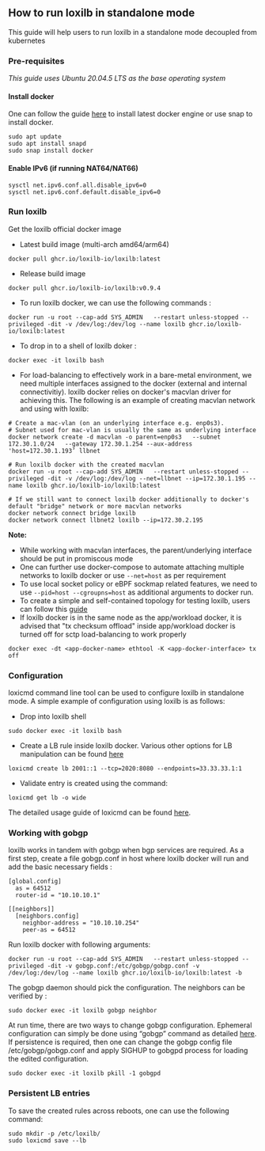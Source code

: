 ## How to run loxilb in standalone mode

This guide will help users to run loxilb in a standalone mode decoupled from kubernetes

### Pre-requisites 

*This guide uses Ubuntu 20.04.5 LTS as the base operating system*

#### Install docker    

One can follow the guide [here](https://docs.docker.com/engine/install/ubuntu/) to install latest docker engine or use snap to install docker.
```
sudo apt update
sudo apt install snapd
sudo snap install docker
```

#### Enable IPv6 (if running NAT64/NAT66)   
```
sysctl net.ipv6.conf.all.disable_ipv6=0
sysctl net.ipv6.conf.default.disable_ipv6=0
```

### Run loxilb 

Get the loxilb official docker image    

* Latest build image (multi-arch amd64/arm64)   
```
docker pull ghcr.io/loxilb-io/loxilb:latest
```   

* Release build image   
```
docker pull ghcr.io/loxilb-io/loxilb:v0.9.4
``` 

* To run loxilb docker, we can use the following commands :   

```
docker run -u root --cap-add SYS_ADMIN   --restart unless-stopped --privileged -dit -v /dev/log:/dev/log --name loxilb ghcr.io/loxilb-io/loxilb:latest
```

* To drop in to a shell of loxilb doker :   

```
docker exec -it loxilb bash
```

* For load-balancing to effectively work in a bare-metal environment, we need multiple interfaces assigned to the docker (external and internal connectivitiy). loxilb docker relies on docker's macvlan driver for achieving this. The following is an example of creating macvlan network and using with loxilb:   

```
# Create a mac-vlan (on an underlying interface e.g. enp0s3).
# Subnet used for mac-vlan is usually the same as underlying interface
docker network create -d macvlan -o parent=enp0s3   --subnet 172.30.1.0/24   --gateway 172.30.1.254 --aux-address 'host=172.30.1.193’ llbnet

# Run loxilb docker with the created macvlan 
docker run -u root --cap-add SYS_ADMIN   --restart unless-stopped --privileged -dit -v /dev/log:/dev/log --net=llbnet --ip=172.30.1.195 --name loxilb ghcr.io/loxilb-io/loxilb:latest

# If we still want to connect loxilb docker additionally to docker's default "bridge" network or more macvlan networks
docker network connect bridge loxilb
docker network connect llbnet2 loxilb --ip=172.30.2.195
```

<b>Note:</b>    

* While working with macvlan interfaces, the parent/underlying interface should be put in promiscous mode     
* One can further use docker-compose to automate attaching multiple networks to loxilb docker or use ```--net=host``` as per requirement
* To use local socket policy or eBPF sockmap related features, we need to use ```--pid=host --cgroupns=host``` as additional arguments to docker run.   
* To create a simple and self-contained topology for testing loxilb, users can follow this [guide](simple_topo.md)   
* If loxilb docker is in the same node as the app/workload docker, it is advised that "tx checksum offload" inside app/workload docker is turned off for sctp load-balancing to work properly   
```
docker exec -dt <app-docker-name> ethtool -K <app-docker-interface> tx off
```   

### Configuration   

loxicmd command line tool can be used to configure loxilb in standalone mode. A simple example of configuration using loxilb is as follows:   

* Drop into loxilb shell   
```
sudo docker exec -it loxilb bash
```
* Create a LB rule inside loxilb docker. Various other options for LB manipulation can be found [here](https://github.com/loxilb-io/loxilbdocs/blob/main/docs/cmd.md#load-balancer)    
```
loxicmd create lb 2001::1 --tcp=2020:8080 --endpoints=33.33.33.1:1
```
* Validate entry is created using the command:    
```
loxicmd get lb -o wide
```
The detailed usage guide of loxicmd can be found [here](https://loxilb-io.github.io/loxilbdocs/cmd/).   

### Working with gobgp

loxilb works in tandem with gobgp when bgp services  are required. As a first step, create a file gobgp.conf in host where loxilb docker will run and add the basic necessary fields :   

```
[global.config]
  as = 64512
  router-id = "10.10.10.1"

[[neighbors]]
  [neighbors.config]
    neighbor-address = "10.10.10.254"
    peer-as = 64512
```

Run loxilb docker with following arguments:   
```
docker run -u root --cap-add SYS_ADMIN   --restart unless-stopped --privileged -dit -v gobgp.conf:/etc/gobgp/gobgp.conf -v /dev/log:/dev/log --name loxilb ghcr.io/loxilb-io/loxilb:latest -b 
```

The gobgp daemon should pick the configuration. The neighbors can be verified by :   

```
sudo docker exec -it loxilb gobgp neighbor
```

At run time, there are two ways to change gobgp configuration. Ephemeral configuration can simply be done using “gobgp” command as detailed [here](https://github.com/osrg/gobgp/blob/master/docs/sources/cli-operations.md). If persistence is required, then one can change the gobgp config file /etc/gobgp/gobgp.conf and apply SIGHUP to gobgpd process for loading the edited configuration.   

```
sudo docker exec -it loxilb pkill -1 gobgpd
```
### Persistent LB entries

To save the created rules across reboots, one can use the following command:    

```
sudo mkdir -p /etc/loxilb/
sudo loxicmd save --lb
```





